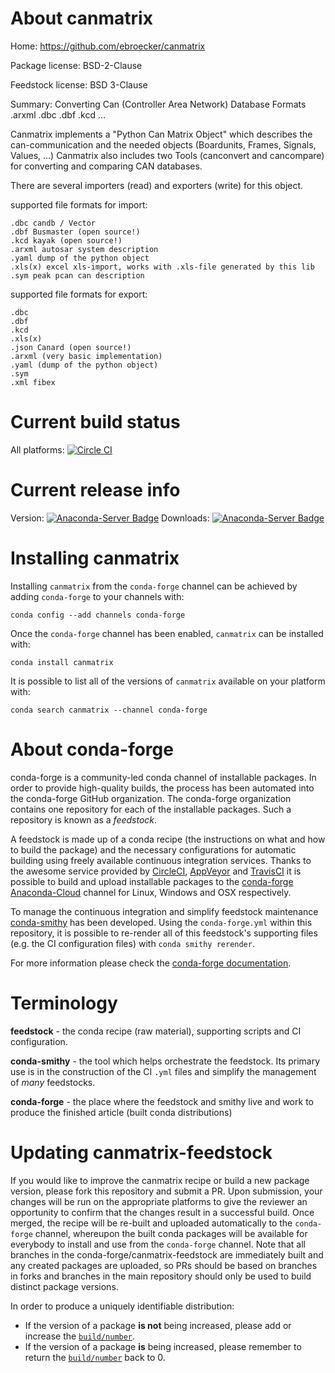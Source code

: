 About canmatrix
===============

Home: https://github.com/ebroecker/canmatrix

Package license: BSD-2-Clause

Feedstock license: BSD 3-Clause

Summary: Converting Can (Controller Area Network) Database Formats .arxml .dbc .dbf .kcd ... 

Canmatrix implements a "Python Can Matrix Object" which describes the can-communication and the needed objects (Boardunits, Frames, Signals, Values, ...)
Canmatrix also includes two Tools (canconvert and cancompare) for converting and comparing CAN databases.

There are several importers (read) and exporters (write) for this object.

supported file formats for import:

    .dbc candb / Vector
    .dbf Busmaster (open source!)
    .kcd kayak (open source!)
    .arxml autosar system description
    .yaml dump of the python object
    .xls(x) excel xls-import, works with .xls-file generated by this lib
    .sym peak pcan can description

supported file formats for export:

    .dbc
    .dbf
    .kcd
    .xls(x)
    .json Canard (open source!)
    .arxml (very basic implementation)
    .yaml (dump of the python object)
    .sym
    .xml fibex


Current build status
====================

All platforms: [![Circle CI](https://circleci.com/gh/conda-forge/canmatrix-feedstock.svg?style=shield)](https://circleci.com/gh/conda-forge/canmatrix-feedstock)

Current release info
====================
Version: [![Anaconda-Server Badge](https://anaconda.org/conda-forge/canmatrix/badges/version.svg)](https://anaconda.org/conda-forge/canmatrix)
Downloads: [![Anaconda-Server Badge](https://anaconda.org/conda-forge/canmatrix/badges/downloads.svg)](https://anaconda.org/conda-forge/canmatrix)

Installing canmatrix
====================

Installing `canmatrix` from the `conda-forge` channel can be achieved by adding `conda-forge` to your channels with:

```
conda config --add channels conda-forge
```

Once the `conda-forge` channel has been enabled, `canmatrix` can be installed with:

```
conda install canmatrix
```

It is possible to list all of the versions of `canmatrix` available on your platform with:

```
conda search canmatrix --channel conda-forge
```


About conda-forge
=================

conda-forge is a community-led conda channel of installable packages.
In order to provide high-quality builds, the process has been automated into the
conda-forge GitHub organization. The conda-forge organization contains one repository
for each of the installable packages. Such a repository is known as a *feedstock*.

A feedstock is made up of a conda recipe (the instructions on what and how to build
the package) and the necessary configurations for automatic building using freely
available continuous integration services. Thanks to the awesome service provided by
[CircleCI](https://circleci.com/), [AppVeyor](http://www.appveyor.com/)
and [TravisCI](https://travis-ci.org/) it is possible to build and upload installable
packages to the [conda-forge](https://anaconda.org/conda-forge)
[Anaconda-Cloud](http://docs.anaconda.org/) channel for Linux, Windows and OSX respectively.

To manage the continuous integration and simplify feedstock maintenance
[conda-smithy](http://github.com/conda-forge/conda-smithy) has been developed.
Using the ``conda-forge.yml`` within this repository, it is possible to re-render all of
this feedstock's supporting files (e.g. the CI configuration files) with ``conda smithy rerender``.

For more information please check the [conda-forge documentation](https://conda-forge.org/docs/).

Terminology
===========

**feedstock** - the conda recipe (raw material), supporting scripts and CI configuration.

**conda-smithy** - the tool which helps orchestrate the feedstock.
                   Its primary use is in the construction of the CI ``.yml`` files
                   and simplify the management of *many* feedstocks.

**conda-forge** - the place where the feedstock and smithy live and work to
                  produce the finished article (built conda distributions)


Updating canmatrix-feedstock
============================

If you would like to improve the canmatrix recipe or build a new
package version, please fork this repository and submit a PR. Upon submission,
your changes will be run on the appropriate platforms to give the reviewer an
opportunity to confirm that the changes result in a successful build. Once
merged, the recipe will be re-built and uploaded automatically to the
`conda-forge` channel, whereupon the built conda packages will be available for
everybody to install and use from the `conda-forge` channel.
Note that all branches in the conda-forge/canmatrix-feedstock are
immediately built and any created packages are uploaded, so PRs should be based
on branches in forks and branches in the main repository should only be used to
build distinct package versions.

In order to produce a uniquely identifiable distribution:
 * If the version of a package **is not** being increased, please add or increase
   the [``build/number``](http://conda.pydata.org/docs/building/meta-yaml.html#build-number-and-string).
 * If the version of a package **is** being increased, please remember to return
   the [``build/number``](http://conda.pydata.org/docs/building/meta-yaml.html#build-number-and-string)
   back to 0.